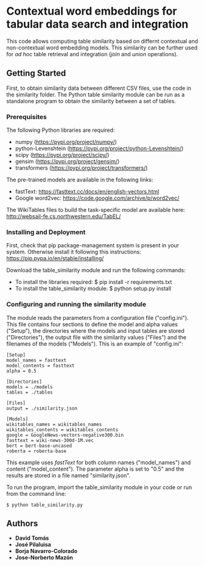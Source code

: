 # Contextual word embeddings for tabular data search and integration

This code allows computing table similarity based on differnt contextual and non-contextual word embedding models. This similarity can be further used for *ad hoc* table retrieval and integration (*join* and *union* operations).

## Getting Started

First, to obtain similarity data between different CSV files, use the code in the similarity folder. The Python table similarity module can be run as a standalone program to obtain the similarity between a set of tables.

### Prerequisites

The following Python libraries are required:

* numpy (https://pypi.org/project/numpy/)
* python-Levenshtein (https://pypi.org/project/python-Levenshtein/)
* scipy (https://pypi.org/project/scipy/)
* gensim (https://pypi.org/project/gensim/)
* transformers (https://pypi.org/project/transformers/)

The pre-trained models are available in the following links:

* fastText: https://fasttext.cc/docs/en/english-vectors.html
* Google word2vec: https://code.google.com/archive/p/word2vec/

The WikiTables files to build the task-specific model are available here: http://websail-fe.cs.northwestern.edu/TabEL/

### Installing and Deployment

First, check that pip package-management system is present in your system. Otherwise install it following this instructions: https://pip.pypa.io/en/stable/installing/

Download the table_similarity module and run the following commands:

* To install the libraries required: $ pip install -r requirements.txt
* To install the table_similarity module: $ python setup.py install

### Configuring and running the similarity module

The module reads the parameters from a configuration file ("config.ini"). This file contains four sections to define the model and alpha values ("Setup"), the directories where the models and input tables are stored ("Directories"), the output file with the similarity values ("Files") and the filenames of the models ("Models"). This is an example of "config.ini":

```
[Setup] 
model_names = fasttext
model_contents = fasttext
alpha = 0.5

[Directories]
models = ./models
tables = ./tables

[Files]
output = ./similarity.json

[Models]
wikitables_names = wikitables_names
wikitables_contents = wikitables_contents
google = GoogleNews-vectors-negative300.bin
fasttext = wiki-news-300d-1M.vec
bert = bert-base-uncased
roberta = roberta-base
```

This example uses *fastText* for both column names ("model_names") and content ("model_content"). The parameter alpha is set to "0.5" and the results are stored in a file named "similarity.json".

To run the program, import the table_similarity module in your code or run from the command line:

```
$ python table_similarity.py
```

## Authors

* **David Tomás** 
* **José Pilaluisa** 
* **Borja Navarro-Colorado** 
* **Jose-Norberto Mazón** 

